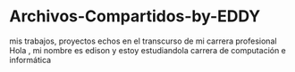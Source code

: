 # Archivos-Compartidos-by-EDDY
mis trabajos, proyectos echos en el transcurso de mi carrera profesional
Hola , mi nombre es edison y estoy estudiandola carrera de computación e informática
